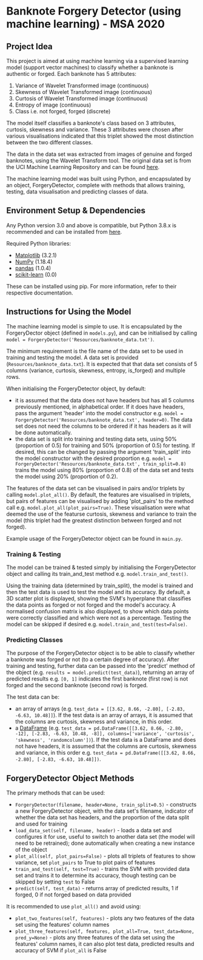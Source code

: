 # Banknote Forgery Detector (using machine learning) - MSA 2020

## Project Idea

This project is aimed at using machine learning via a supervised learning model (support vector machines) to classify whether a banknote is authentic or forged. Each banknote has 5 attributes:
1. Variance of Wavelet Transformed image (continuous)
2. Skewness of Wavelet Transformed image (continuous)
3. Curtosis of Wavelet Transformed image (continuous)
4. Entropy of image (continuous)
5. Class i.e. not forged, forged (discrete)

The model itself classifies a banknote's class based on 3 attributes, curtosis, skewness and variance. These 3 attributes were chosen after various visualisations indicated that this triplet showed the most distinction between the two different classes.

The data in the data set was extracted from images of genuine and forged banknotes, using the Wavelet Transform tool. The original data set is from the UCI Machine Learning Repository and can be found [here](https://archive.ics.uci.edu/ml/datasets/banknote+authentication#).

The machine learning model was built using Python, and encapsulated by an object, ForgeryDetector, complete with methods that allows training, testing, data visualisation and predicting classes of data.

## Environment Setup & Dependencies

Any Python version 3.0 and above is compatible, but Python 3.8.x is recommended and can be installed from [here](https://www.python.org/downloads/).

Required Python libraries:
* [Matplotlib](https://matplotlib.org/) (3.2.1)
* [NumPy](https://numpy.org/) (1.18.4)
* [pandas](https://pandas.pydata.org/) (1.0.4)
* [scikit-learn](https://scikit-learn.org/stable/) (0.0)

These can be installed using pip. For more information, refer to their respective documentation.

## Instructions for Using the Model

The machine learning model is simple to use. It is encapsulated by the ForgeryDector object (defined in ```models.py```), and can be initialised by calling ```model = ForgeryDetector('Resources/banknote_data.txt')```.

The minimum requirement is the file name of the data set to be used in training and testing the model. A data set is provided (```Resources/banknote_data.txt```). 
It is expected that that data set consists of 5 columns (variance, curtosis, skewness, entropy, is_forged) and multiple rows.

When initialising the ForgeryDetector object, by default:
* it is assumed that the data does not have headers but has all 5 columns previously mentioned, in alphabetical order. If it does have headers, pass the argument 'header' into the model constructor e.g. ```model = ForgeryDetector('Resources/banknote_data.txt', header=0)```. The data set does not need the columns to be ordered if it has headers as it will be done automatically.
* the data set is split into training and testing data sets, using 50% (proportion of 0.5) for training and 50% (proportion of 0.5) for testing. If desired, this can be changed by passing the argument 'train_split' into the model constructor with the desired proportion e.g. ```model = ForgeryDetector('Resources/banknote_data.txt', train_split=0.8)``` trains the model using 80% (proportion of 0.8) of the data set and tests the model using 20% (proportion of 0.2).

The features of the data set can be visualised in pairs and/or triplets by calling ```model.plot_all()```. By default, the features are visualised in triplets, but pairs of features can be visualised by adding 'plot_pairs' to the method call e.g. ```model.plot_all(plot_pairs=True)```. These visualisation were what deemed the use of the featurse curtosis, skewness and variance to train the model (this triplet had the greatest distinction between forged and not forged).

Example usage of the ForgeryDetector object can be found in ```main.py```.

### Training & Testing

The model can be trained & tested simply by initialising the ForgeryDetector object and calling its train_and_test method e.g. ```model.train_and_test()```. 

Using the training data (determined by train_split), the model is trained and then the test data is used to test the model and its accuracy. By default, a 3D scatter plot is displayed, showing the SVM's hyperplane that classifies the data points as forged or not forged and the model's accuracy. A normalised confusion matrix is also displayed, to show which data points were correctly classified and which were not as a percentage. Testing the model can be skipped if desired e.g. ```model.train_and_test(test=False)```.

### Predicting Classes

The purpose of the ForgeryDetector object is to be able to classify whether a banknote was forged or not (to a certain degree of accuracy). After training and testing, further data can be passed into the 'predict' method of the object (e.g. ```results = model.predict(test_data)```), returning an array of predicted results e.g. ```[0, 1]``` indicates the first banknote (first row) is not forged and the second banknote (second row) is forged.

The test data can be:
* an array of arrays (e.g. ```test_data = [[3.62, 8.66, -2.80], [-2.83, -6.63, 10.48]]```). If the test data is an array of arrays, it is assumed that the columns are  curtosis, skewness and variance, in this order.
* a [DataFrame](https://pandas.pydata.org/pandas-docs/stable/reference/api/pandas.DataFrame.html) (e.g. ```test_data = pd.DataFrame([[3.62, 8.66, -2.80, -12], [-2.83, -6.63, 10.48, -8]], columns=['variance', 'curtosis', 'skewness', 'randomcolumn'])```). If the test data is a DataFrame and does not have headers, it is assumed that the columns are curtosis, skewness and variance, in this order e.g. ```test_data = pd.DataFrame([[3.62, 8.66, -2.80], [-2.83, -6.63, 10.48]])```.

## ForgeryDetector Object Methods

The primary methods that can be used:
* ```ForgeryDetector(filename, header=None, train_split=0.5)``` - constructs a new ForgeryDetector object, with the data set's filename, indicator of whether the data set has headers, and the proportion of the data split and used for training
* ```load_data_set(self, filename, header)``` - loads a data set and configures it for use, useful to switch to another data set (the model will need to be retrained); done automatically when creating a new instance of the object
* ```plot_all(self, plot_pairs=False)``` - plots all triplets of features to show variance, set ```plot_pairs``` to True to plot pairs of features
* ```train_and_test(self, test=True)``` - trains the SVM with provided data set and trains it to determine its accuracy, though testing can be skipped by setting ```test``` to False
* ```predict(self, test_data)``` - returns array of predicted results, 1 if forged, 0 if not forged based on data provided

It is recommended to use ```plot_all()``` and avoid using:
* ```plot_two_features(self, features)``` - plots any two features of the data set using the features' column names
* ```plot_three_features(self, features, plot_all=True, test_data=None, pred_y=None)``` - plots any three features of the data set using the features' column names, it can also plot test data, predicted results and accuracy of SVM if ```plot_all``` is False